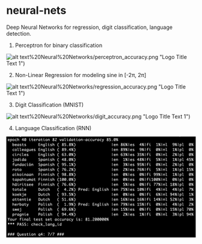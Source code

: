 # neural-nets
Deep Neural Networks for regression, digit classification, language detection.

1) Perceptron for binary classification

![alt text](https://github.com/abhi1345/100-days-of-ml/blob/master/C.%2015-20)%20Neural%20Networks/perceptron_accuracy.png "Logo Title Text 1")

2) Non-Linear Regression for modeling sine in [-2π, 2π]

![alt text](https://github.com/abhi1345/100-days-of-ml/blob/master/C.%2015-20)%20Neural%20Networks/regression_accuracy.png "Logo Title Text 1")

3) Digit Classification (MNIST)

![alt text](https://github.com/abhi1345/100-days-of-ml/blob/master/C.%2015-20)%20Neural%20Networks/digit_accuracy.png "Logo Title Text 1")

4) Language Classification (RNN)

![alt text](https://github.com/abhi1345/100-days-of-ml/blob/master/C.%2015-20%29%20Neural%20Networks/language_accuracy.png "Logo Title Text 1" )
